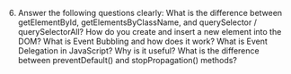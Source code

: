 6. Answer the following questions clearly:
What is the difference between getElementById, getElementsByClassName, and querySelector / querySelectorAll?
How do you create and insert a new element into the DOM?
What is Event Bubbling and how does it work?
What is Event Delegation in JavaScript? Why is it useful?
What is the difference between preventDefault() and stopPropagation() methods?